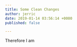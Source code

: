 ```yaml
---
title: Some Clean Changes
author: jerric
date: 2019-01-14 03:56:14 +0000
published: false

---
```

Therefore I am